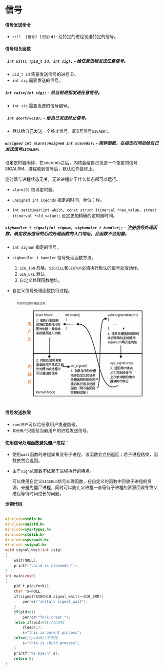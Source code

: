 # 信号

#### **信号发送命令**

- `kill -[信号] [进程id]`- 给特定的进程发送特定的信号。

#### **信号相关函数**

##### ` int killl (pid_t id, int sig);` - 给任意进程发送任意信号。

- `pid_t id` 需要发送信号的进程ID。
- `int sig` 需要发送的信号。

##### `int raise(int sig);` - 给当前进程发送任意信号。

- `int sig` 需要发送的信号编号。

##### ` int abort(void);` - 给自己发送终止信号。

- 默认给自己发送一个终止信号，即6号信号`SIGABRT`。

##### `unsigned int alarm(unsigned int sceonds);` - 闹钟函数，在指定时间后给自己发送信号`SIGALRM`。

设定定时器闹钟，在seconds之后，内核会给自己发送一个指定的信号SIGALRM，进程收到信号后，默认动作是终止。

定时器与进程状态无关，无论进程处于什么状态都可以运行。

- `alarm(0)` 取消定时器。

- `unsigned int sceonds` 指定的时间，单位：秒。

- `int setitimer(int which, const struct itimerval *new_value, struct itimerval *old_value);` 设定更加精确的定时器时间。

##### `sighandler_t signal(int signum, sighandler_t handler);` - **注册信号**处理函数。确定收到信号的后的处理函数的入口地址，此函数不会阻塞。

- `int signum` 指定的信号。

- `sighandler_t handler` 信号处理函数方法。
  1. `SIG_IGN` 忽略。`SIGKILL`和`SIGTOP`必须执行默认的信号处理动作。
  2. `SIG_DFL` 默认。
  3. 自定义处理函数地址。

- 自定义信号处理函数执行过程。

  ![image-20240306104516999](./assets/image-20240306104516999.png)

#### **信号发送权限**

- `root用户`可以给任意用户发送信号。
- `其他用户`只能给当前用户的进程发送信号。

#### 使用信号处理函数避免僵尸进程：

- 使用`wait`函数的进程如果没有子进程，该函数会立刻返回；若子进程结束，函数依然会返回。

- 由于`signal`函数不依赖于进程执行的特点。

  可以使用自定义`SIGCHLD`信号处理函数，在自定义的函数中回收子进程的资源，来避免僵尸进程，同时可以防止父进程一直等待子进程的资源回收导致父进程等待时间过长的问题。

**示例代码**

```c

#include<stdio.h>
#include<unistd.h>
#include<sys/types.h>
#include<stdlib.h>
#include<sys/wait.h>
#include <signal.h>
void signal_wait(int isig)
{
	wait(NULL);
	printf("child is cleaned\n");
}
int main(void)
{
	pid_t pid=fork();
	char *s=NULL;
	if(signal(SIGCHLD,signal_wait)==SIG_ERR){
		perror("install signal_wait");
	}
	if(pid<0){
		perror("fork creat ");
	}else if(pid>0){//父进程
		sleep(1);
		s="this is parent process";
	}else{//pid=0//子进程
		s="this is child process";
	}
	printf("%s bye\n",s);
	return 0;
}
```

